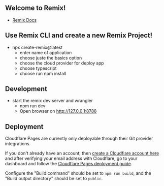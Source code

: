 ## Welcome to Remix!

- [Remix Docs](https://remix.run/docs)


## Use Remix CLI and create a new Remix Project!

* npx create-remix@latest
  - enter name of application
  - choose juste the basics option
  - choose the cloud provider for deploy app
  - choose typescript
  - choose run npm install


## Development

* start the remix dev server and wrangler
  - npm run dev
  - Open browser on http://127.0.0.1:8788

## Deployment

Cloudflare Pages are currently only deployable through their Git provider integrations.

If you don't already have an account, then [create a Cloudflare account here](https://dash.cloudflare.com/sign-up/pages) and after verifying your email address with Cloudflare, go to your dashboard and follow the [Cloudflare Pages deployment guide](https://developers.cloudflare.com/pages/framework-guides/deploy-anything).

Configure the "Build command" should be set to `npm run build`, and the "Build output directory" should be set to `public`.
